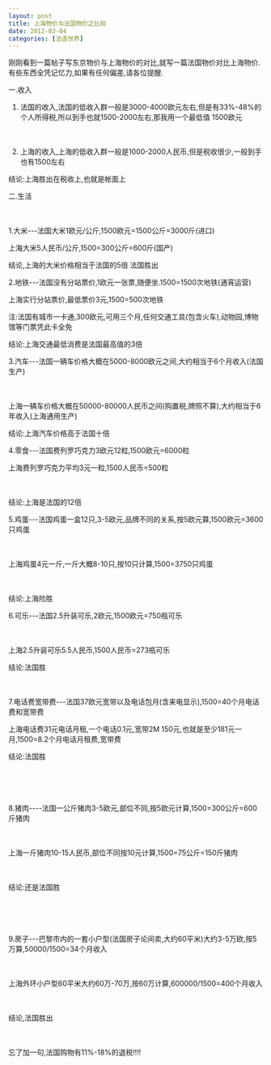 ```yaml
---
layout: post
title: 上海物价与法国物价之比较
date: 2012-03-04
categories: [法语世界]  
---
```


刚刚看到一篇帖子写东京物价与上海物价的对比,就写一篇法国物价对比上海物价.有些东西全凭记忆力,如果有任何偏差,请各位提醒.

一.收入

1. 法国的收入,法国的低收入群一般是3000-4000欧元左右,但是有33%-48%的个人所得税,所以到手也就1500-2000左右,那我用一个最低值 1500欧元

　

2. 上海的收入,上海的低收入群一般是1000-2000人民币,但是税收很少,一般到手也有1500左右

结论:上海胜出在税收上,也就是帐面上

二.生活

　　

1.大米---法国大米1欧元/公斤,1500欧元=1500公斤=3000斤(进口)

上海大米5人民币/公斤,1500=300公斤=600斤(国产)

结论,上海的大米价格相当于法国的5倍 法国胜出

2.地铁---法国没有分站票价,1欧元一张票,随便坐.1500=1500次地铁(通宵运营)

上海实行分站票价,最低票价3元,1500=500次地铁

注:法国有城市一卡通,300欧元,可用三个月,任何交通工具(包含火车),动物园,博物馆等门票凭此卡全免

结论:上海交通最低消费是法国最高值的3倍

3.汽车---法国一辆车价格大概在5000-8000欧元之间,大约相当于6个月收入(法国生产)

　　

上海一辆车价格大概在50000-80000人民币之间(购置税,牌照不算),大约相当于6年收入(上海通用生产)

结论:上海汽车价格高于法国十倍

4.零食---法国费列罗巧克力3欧元12粒,1500欧元=6000粒

上海费列罗巧克力平均3元一粒,1500人民币=500粒

　

结论:上海是法国的12倍

5.鸡蛋---法国鸡蛋一盒12只,3-5欧元,品牌不同的关系,按5欧元算,1500欧元=3600只鸡蛋

　　

上海鸡蛋4元一斤,一斤大概8-10只,按10只计算,1500=3750只鸡蛋

　　

结论:上海险胜

6.可乐---法国2.5升装可乐,2欧元,1500欧元=750瓶可乐

　　

上海2.5升装可乐5.5人民币,1500人民币=273瓶可乐

结论:法国胜

　　

7.电话费宽带费---法国37欧元宽带以及电话包月(含来电显示),1500=40个月电话费和宽带费

上海电话费31元电话月租,一个电话0.1元,宽带2M 150元,也就是至少181元一月,1500=8.2个月电话月租费,宽带费

结论:法国胜

　

　

8.猪肉----法国一公斤猪肉3-5欧元,部位不同,按5欧元计算,1500=300公斤=600斤猪肉

　

上海一斤猪肉10-15人民币,部位不同按10元计算,1500=75公斤=150斤猪肉

　　

结论:还是法国胜

　

　

9.房子---巴黎市内的一套小户型(法国房子论间卖,大约60平米)大约3-5万欧,按5万算,50000/1500=34个月收入

　　

上海外环小户型60平米大约60万-70万,按60万计算,600000/1500=400个月收入

　

结论,法国胜出

　　

忘了加一句,法国购物有11%-18%的退税!!!!
